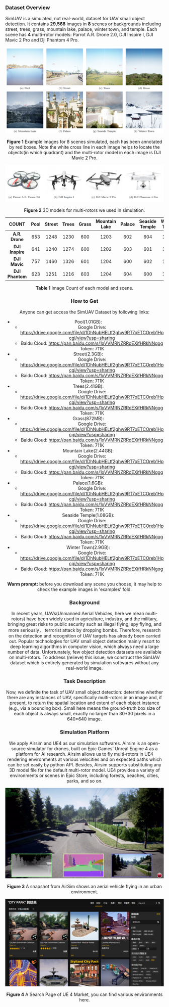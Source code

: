 ### Dataset Overview
SimUAV is a simulated, not real-world, dataset for UAV small object detection. It contains **29,568** images in **8** scenes or backgrounds including street, trees, grass, mountain lake, palace, winter town, and temple. Each scene has **4** multi-rotor models: Parrot A.R. Drone 2.0, DJI Inspire I, DJI Mavic 2 Pro and Dji Phantom 4 Pro. 

![Figure 1](imgs\8scenes.png)

<center><b>Figure 1</b> Example images for 8 scenes simulated, each has been annotated by red boxes. Note the white cross line in each image helps to locate the objects(in which quadrant) and the multi-rotor model in each image is DJI Mavic 2 Pro.</center>

![Figure 2](imgs\4models.png)

<center><b>Figure 2</b> 3D models for multi-rotors we used in simulation.</center>



|      COUNT      | Pool | Street | Trees | Grass | Mountain Lake | Palace | Seaside Temple | Winter Town |
| :-------------: | :--: | :----: | :---: | :---: | :-----------: | :----: | :------------: | :---------: |
| **A.R. Drone**  | 653  |  1248  | 1230  |  600  |     1203      |  602   |      604       |    1201     |
| **DJI Inspire** | 641  |  1240  | 1274  |  600  |     1202      |  603   |      601       |    1206     |
|  **DJI Mavic**  | 757  |  1460  | 1326  |  601  |     1204      |  600   |      602       |    1205     |
| **DJI Phantom** | 623  |  1251  | 1216  |  603  |     1204      |  604   |      600       |    1204     |

<center><b>Table 1</b> Image Count of each model and scene.

### How to Get

Anyone can get access the SimUAV Dataset by following links:

- Pool(1.01GB): 
  - Google Drive: https://drive.google.com/file/d/1DhNubHELtf2ghw9RT7oETCOreb1Hpcgi/view?usp=sharing
  - Baidu Cloud: https://pan.baidu.com/s/1xVVMRNZRRdEXifHRkNNgog  Token: 711K
- Street(2.3GB): 
  - Google Drive: https://drive.google.com/file/d/1DhNubHELtf2ghw9RT7oETCOreb1Hpcgi/view?usp=sharing
  - Baidu Cloud: https://pan.baidu.com/s/1xVVMRNZRRdEXifHRkNNgog  Token: 711K
- Trees(2.41GB): 
  - Google Drive: https://drive.google.com/file/d/1DhNubHELtf2ghw9RT7oETCOreb1Hpcgi/view?usp=sharing
  - Baidu Cloud: https://pan.baidu.com/s/1xVVMRNZRRdEXifHRkNNgog  Token: 711K
- Grass(872MB): 
  - Google Drive: https://drive.google.com/file/d/1DhNubHELtf2ghw9RT7oETCOreb1Hpcgi/view?usp=sharing
  - Baidu Cloud: https://pan.baidu.com/s/1xVVMRNZRRdEXifHRkNNgog  Token: 711K
- Mountain Lake(2.44GB): 
  - Google Drive: https://drive.google.com/file/d/1DhNubHELtf2ghw9RT7oETCOreb1Hpcgi/view?usp=sharing
  - Baidu Cloud: https://pan.baidu.com/s/1xVVMRNZRRdEXifHRkNNgog  Token: 711K
- Palace(1.6GB): 
  - Google Drive: https://drive.google.com/file/d/1DhNubHELtf2ghw9RT7oETCOreb1Hpcgi/view?usp=sharing
  - Baidu Cloud: https://pan.baidu.com/s/1xVVMRNZRRdEXifHRkNNgog  Token: 711K
- Seaside Temple(1.08GB): 
  - Google Drive: https://drive.google.com/file/d/1DhNubHELtf2ghw9RT7oETCOreb1Hpcgi/view?usp=sharing
  - Baidu Cloud: https://pan.baidu.com/s/1xVVMRNZRRdEXifHRkNNgog  Token: 711K
- Winter Town(2.9GB): 
  - Google Drive: https://drive.google.com/file/d/1DhNubHELtf2ghw9RT7oETCOreb1Hpcgi/view?usp=sharing
  - Baidu Cloud: https://pan.baidu.com/s/1xVVMRNZRRdEXifHRkNNgog  Token: 711K

**Warm prompt:** before you download any scene you choose, it may help to check the example images in 'examples' fold.


### Background

In recent years, UAVs(Unmanned Aerial Vehicles, here we mean multi-rotors) have been widely used in agriculture, industry, and the military, bringing great risks to public security such as illegal flying, spy flying, and more seriously， terrorist attack by dropping bombs. Therefore, research on the detection and recognition of UAV targets has already been carried out. Popular technologies for UAV small object detection mainly resort to deep learning algorithms in computer vision, which always need a large number of data. Unfortunately, few object detection datasets are available on multi-rotors. To address (relieve) this issue, we construct the SimUAV dataset which is entirely generated by simulation softwares without any real-world image.

### Task Description
Now, we definite the task of UAV small object detection: determine whether there are any instances of UAV, specifically multi-rotors in an image and, if present, to return the spatial location and extent of each object instance (e.g., via a bounding box). Small here means the ground-truth box size of each object is always small, exactly no larger than 30\*30 pixels in a 640\*640 image. 

### Simulation Platform
We apply Airsim and UE4 as our simulation softwares. Airsim is an open-source simulator for drones, built on Epic Games’ Unreal Engine 4 as a platform for AI research. Airsim allows us to fly multi-rotors in UE4 rendering environments at various velocities and on expected paths which can be set easily by python API. Besides, Airsim supports substituting any 3D model file for the default multi-rotor model. UE4 provides a variety of environments or scenes in Epic Store, including forests, beaches, cities, parks, and so on.

![Figure 3](imgs\airsim.png)

<center><b>Figure 3</b> A snapshot from AirSim shows an aerial vehicle flying in an urban environment.</center>

![Figure 4](imgs\ue_market.png)

<center><b>Figure 4</b> A Search Page of UE 4 Market, you can find various environments here.</center>

